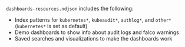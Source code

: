 `dashboards-resources.ndjson` includes the following:

- Index patterns for `kubernetes*`, `kubeaudit*`, `authlog*`, and `other*` (`kubernetes*` is set as default)
- Demo dashboards to show info about audit logs and falco warnings
- Saved searches and visualizations to make the dashboards work
